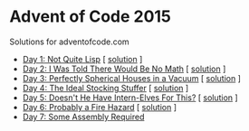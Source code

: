 # Advent of Code 2015
Solutions for adventofcode.com

- [Day 1: Not Quite Lisp](day1/day1.md) [ [solution](day1/day1.js) ]
- [Day 2: I Was Told There Would Be No Math](day2/day2.md) [ [solution](day2/day2.js) ]
- [Day 3: Perfectly Spherical Houses in a Vacuum](day3/day3.md) [ [solution](day3/day3.js) ]
- [Day 4: The Ideal Stocking Stuffer](day4/day4.md) [ [solution](day4/day4.js) ]
- [Day 5: Doesn't He Have Intern-Elves For This?](day5/day5.md) [ [solution](day5/day5.js) ]
- [Day 6: Probably a Fire Hazard](day6/day6.md) [ [solution](day6/day6.js) ]
- [Day 7: Some Assembly Required](day7/day7.md)
